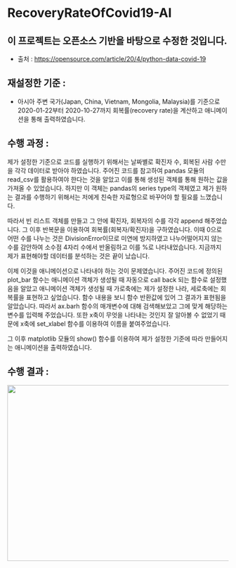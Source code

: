 # RecoveryRateOfCovid19-AI

## 이 프로젝트는 오픈소스 기반을 바탕으로 수정한 것입니다.
- 출처 : https://opensource.com/article/20/4/python-data-covid-19

## 재설정한 기준 :
- 아시아 주변 국가(Japan, China, Vietnam, Mongolia, Malaysia)를 기준으로 2020-01-22부터 2020-10-27까지 회복률(recovery rate)을 계산하고 애니메이션을 통해 출력하였습니다.

## 수행 과정 :
제가 설정한 기준으로 코드를 실행하기 위해서는 날짜별로 확진자 수, 회복된 사람 수만을 각각 데이터로 받아야 하였습니다. 
주어진 코드를 참고하여 pandas 모듈의 read_csv를 활용하여야 한다는 것을 알았고 이를 통해 생성된 객체를 통해 원하는 값을 가져올 수 있었습니다. 
하지만 이 객체는 pandas의 series type의 객체였고 제가 원하는 결과를 수행하기 위해서는 저에게 친숙한 자료형으로 바꾸어야 할 필요를 느꼈습니다.

따라서 빈 리스트 객체를 만들고 그 안에 확진자, 회복자의 수를 각각 append 해주었습니다. 그 이후 반복문을 이용하여 회복률(회복자/확진자)을 구하였습니다. 
이때 0으로 어떤 수를 나누는 것은 DivisionError이므로 미연에 방지하였고 나누어떨어지지 않는 수를 감안하여 소수점 4자리 수에서 반올림하고 이를 %로 나타내었습니다.
지금까지 제가 표현해야할 데이터를 분석하는 것은 끝이 났습니다. 

이제 이것을 애니메이션으로 나타내야 하는 것이 문제였습니다. 
주어진 코드에 정의된 plot_bar 함수는 애니메이션 객체가 생성될 때 자동으로 call back 되는 함수로 설정했음을 알았고
애니메이션 객체가 생성될 때 가로축에는 제가 설정한 나라, 세로축에는 회복률을 표현하고 싶었습니다. 
함수 내용을 보니 함수 반환값에 있어 그 결과가 표현됨을 알았습니다. 따라서 ax.barh 함수의 매개변수에 대해 검색해보았고 그에 맞게 해당하는 변수를 입력해 주었습니다. 
또한 x축이 무엇을 나타내는 것인지 잘 알아볼 수 없었기 때문에 x축에 set_xlabel 함수를 이용하여 이름을 붙여주었습니다. 

그 이후 matplotlib 모듈의 show() 함수를 이용하여 제가 설정한 기준에 따라 만들어지는 애니메이션을 출력하였습니다.

## 수행 결과 :
<img src="https://user-images.githubusercontent.com/60462925/104291757-48d14500-54ff-11eb-8e6e-fe3129ae1834.png" width="700" height="400">
